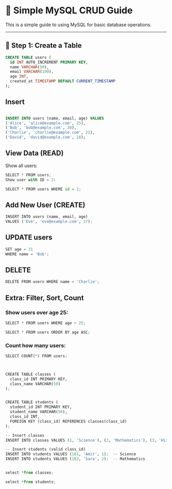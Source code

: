 # 📘 Simple MySQL CRUD Guide

This is a simple guide to using MySQL for basic database operations.

---

## 🔹 Step 1: Create a Table

```sql
CREATE TABLE users (
  id INT AUTO_INCREMENT PRIMARY KEY,
  name VARCHAR(50),
  email VARCHAR(100),
  age INT,
  created_at TIMESTAMP DEFAULT CURRENT_TIMESTAMP
);
```

## Insert
```sql

INSERT INTO users (name, email, age) VALUES
('Alice', 'alice@example.com', 25),
('Bob', 'bob@example.com', 30),
('Charlie', 'charlie@example.com', 22),
('David', 'david@example.com', 28);
```

## View Data (READ)
Show all users:
```python
SELECT * FROM users;
Show user with ID = 2:
```
```python
SELECT * FROM users WHERE id = 2;

```
## Add New User (CREATE)
```python
INSERT INTO users (name, email, age)
VALUES ('Eve', 'eve@example.com', 27);
```

## UPDATE users
```python
SET age = 31
WHERE name = 'Bob';
```
## DELETE
```python
DELETE FROM users WHERE name = 'Charlie';
```
## Extra: Filter, Sort, Count
 ### Show users over age 25:
 ```python
SELECT * FROM users WHERE age > 25;

```

```python
SELECT * FROM users ORDER BY age ASC;

```

### Count how many users:
```python
SELECT COUNT(*) FROM users;
```

```python


CREATE TABLE classes (
  class_id INT PRIMARY KEY,
  class_name VARCHAR(50)
);


CREATE TABLE students (
  student_id INT PRIMARY KEY,
  student_name VARCHAR(50),
  class_id INT,
  FOREIGN KEY (class_id) REFERENCES classes(class_id)
);

-- Insert classes
INSERT INTO classes VALUES (1, 'Science'), (2, 'Mathematics'), (3, 'History');

-- Insert students (valid class_id)
INSERT INTO students VALUES (101, 'Amit', 1);  -- Science
INSERT INTO students VALUES (102, 'Sara', 2);  -- Mathematics


select *from classes;

select *from students;
```
